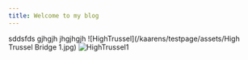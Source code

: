 ```yaml
---
title: Welcome to my blog
---
```

sddsfds
gjhgjh
jhgjhgjh
![HighTrussel](/kaarens/testpage/assets/High Trussel Bridge 1.jpg)
![HighTrussel1](/kaarens/testpage/assets/High-Trussel-Bridge-1.jpg)
